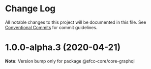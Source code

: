 # Change Log

All notable changes to this project will be documented in this file.
See [Conventional Commits](https://conventionalcommits.org) for commit guidelines.

# 1.0.0-alpha.3 (2020-04-21)

**Note:** Version bump only for package @sfcc-core/core-graphql
